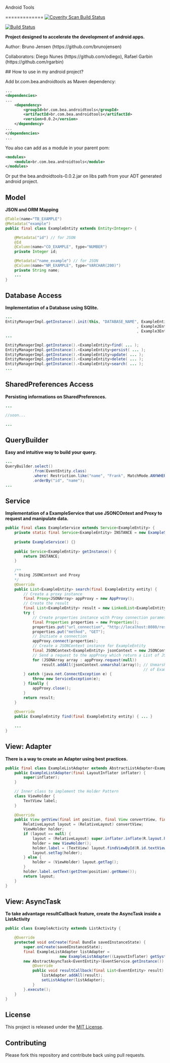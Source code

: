 Android Tools



=============
<a href="https://scan.coverity.com/projects/3188">
  <img alt="Coverity Scan Build Status"
       src="https://scan.coverity.com/projects/3188/badge.svg"/>
</a>

[![Build Status](https://travis-ci.org/brunojensen/bea.androidtools.png?branch=master)](https://travis-ci.org/brunojensen/bea.androidtools)

**Project designed to accelerate the development of android apps.**

<p>
Author: Bruno Jensen (https://github.com/brunojensen)
</p>
<p>
Collaborators: Diego Nunes (https://github.com/odiego), Rafael Garbin (https://github.com/rgarbin)
</p>
## How to use in my android project?

Add br.com.bea.androidtools as Maven dependency:

```xml
...
<dependencies>
...
    <dependency>
        <groupId>br.com.bea.androidtools</groupId>
        <artifactId>br.com.bea.androidtools</artifactId>
        <version>0.0.2</version>
    </dependency>
...
</dependencies>
...
```
You also can add as a module in your parent pom:

```xml
<modules>
    <module>br.com.bea.androidtools</module>
</modules>
```

Or put the bea.androidtools-0.0.2.jar on libs path from your ADT generated android project.


## Model
**JSON and ORM Mapping**
```java
@Table(name="TB_EXAMPLE")
@Metadata("example")
public final class ExampleEntity extends Entity<Integer> {

    @Metadata("id") // for JSON
    @Id
    @Column(name="CO_EXAMPLE", type="NUMBER")
    private Integer id;

    @Metadata("name_example") // for JSON
    @Column(name="NM_EXAMPLE", type="VARCHAR(200)")
    private String name;
    ...
}
```
## Database Access
**Implementation of a Database using SQlite.**
```java
...
EntityManagerImpl.getInstance().init(this, "DATABASE_NAME", ExampleEntity.class
                                                          , Example2Entity.class
                                                          , Example3Entity.class);
...

EntityManagerImpl.getInstance().<ExampleEntity>find( ... );
EntityManagerImpl.getInstance().<ExampleEntity>persist( ... );
EntityManagerImpl.getInstance().<ExampleEntity>update( ... );
EntityManagerImpl.getInstance().<ExampleEntity>delete( ... );
EntityManagerImpl.getInstance().<ExampleEntity>search( ... );
...

```
## SharedPreferences Access
**Persisting informations on SharedPreferences.**
```java
...

//soon...

...

```

## QueryBuilder
**Easy and intuitive way to build your query.**
```java
...
QueryBuilder.select()
            .from(EventEntity.class)
            .where( Restriction.like("name", "Frank", MatchMode.ANYWHERE) )
            .orderBy("id", "name");
...
```

## Service
**Implementation of a ExampleService that use JSONCOntext and Proxy to request and manipulate data.**
```java
public final class ExampleService extends Service<ExampleEntity> {
    private static final Service<ExampleEntity> INSTANCE = new ExampleService();
    
    private ExampleService() {}
    
    public Service<ExampleEntity> getInstance() {
        return INSTANCE;
    }
    
    /**
    * Using JSONContext and Proxy
    */
    @Override
    public List<ExampleEntity> search(final ExampleEntity entity) {
        // Create a proxy instance
        final Proxy<JSONArray> appProxy = new AppProxy();
        // Create the result
        final List<ExampleEntity> result = new LinkedList<ExampleEntity>();
        try {
            // Create properties instance with Proxy connection parameters
            final Properties properties = new Properties();
            properties.put("url_connection", "http://localhost:8080/rest/example");
            properties.put("method", "GET");
            // Initiate a connection
            appProxy.connect(properties);
            // Create a JSONContext instance for ExampleEntity
            final JSONContext<ExampleEntity> jsonContext = new JSONContextImpl<ExampleEntity>(ExampleEntity.class);
            // Send a request to the appProxy which return a List of JSONArray
            for (JSONArray array : appProxy.request(null))
                result.addAll(jsonContext.unmarshal(array)); // Unmarshal each JSONArray into a Collection 
                                                             // of ExampleEntity
        } catch (java.net.ConnectException e) {
            throw new ServiceException(e);
        } finally {
            appProxy.close();
        }
        return result;    
    }
    
    @Override
    public ExampleEntity find(final ExampleEntity entity) { ... }
    
    ...
}
```

## View: Adapter
**There is a way to create an Adapter using best practices.**
```java
public final class ExampleListAdapter extends AbstractListAdapter<ExampleEntity> {
    public ExampleListAdapter(final LayoutInflater inflater) {
        super(inflater);
    }

    // Inner class to implement the Holder Pattern
    class ViewHolder {
        TextView label;
    }
    
    @Override
    public View getView(final int position, final View convertView, final ViewGroup parent) {
        RelativeLayout layout = (RelativeLayout) convertView;
        ViewHolder holder;
        if (layout == null) {
            layout = (RelativeLayout) super.inflater.inflate(R.layout.home, null);
            holder = new ViewHolder();
            holder.label = (TextView) layout.findViewById(R.id.textView);
            layout.setTag(holder);
        } else {
            holder = (ViewHolder) layout.getTag();
        }
        holder.label.setText(getItem(position).getName());
        return layout;
    }
}
```

## View: AsyncTask
**To take advantage resultCallback feature, create the AsyncTask inside a ListActivity**
```java
public class ExampleActivity extends ListActivity {

    @Override
    protected void onCreate(final Bundle savedInstanceState) {
        super.onCreate(savedInstanceState);
        final ExampleListAdapter listAdapter = 
                        new ExampleListAdapter((LayoutInflater) getSystemService(Context.LAYOUT_INFLATER_SERVICE));
        new AbstractAsyncTask<EventEntity>(EventService.getInstance()) {
            @Override
            public void resultCallback(final List<EventEntity> result) {
                listAdapter.addAll(result);
                setListAdapter(listAdapter);
            }
        }.execute();
    }
}
```
## License

This project is released under the [MIT License](http://www.opensource.org/licenses/MIT).

## Contributing

Please fork this repository and contribute back using pull requests.

